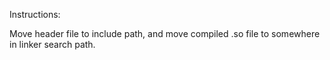 Instructions:

Move header file to include path, and move compiled .so file to somewhere in linker search path.
